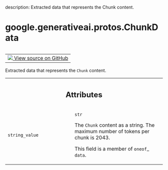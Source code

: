 description: Extracted data that represents the Chunk content.

<div itemscope itemtype="http://developers.google.com/ReferenceObject">
<meta itemprop="name" content="google.generativeai.protos.ChunkData" />
<meta itemprop="path" content="Stable" />
</div>

# google.generativeai.protos.ChunkData

<!-- Insert buttons and diff -->

<table class="tfo-notebook-buttons tfo-api nocontent" align="left">
<td>
  <a target="_blank" href="https://github.com/googleapis/google-cloud-python/tree/main/packages/google-ai-generativelanguage/google/ai/generativelanguage_v1beta/types/retriever.py#L391-L408">
    <img src="https://www.tensorflow.org/images/GitHub-Mark-32px.png" />
    View source on GitHub
  </a>
</td>
</table>



Extracted data that represents the ``Chunk`` content.

<!-- Placeholder for "Used in" -->




<!-- Tabular view -->
 <table class="responsive fixed orange">
<colgroup><col width="214px"><col></colgroup>
<tr><th colspan="2"><h2 class="add-link">Attributes</h2></th></tr>

<tr>
<td>

`string_value`<a id="string_value"></a>

</td>
<td>

`str`

The ``Chunk`` content as a string. The maximum number of
tokens per chunk is 2043.

This field is a member of `oneof`_ ``data``.

</td>
</tr>
</table>



